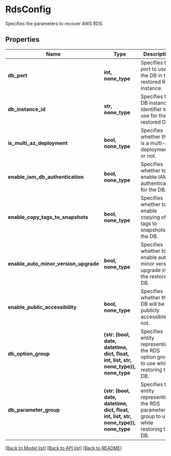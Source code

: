 # RdsConfig

Specifies the parameters to recover AWS RDS.

## Properties
Name | Type | Description | Notes
------------ | ------------- | ------------- | -------------
**db_port** | **int, none_type** | Specifies the port to use for the DB in the restored RDS instance. | 
**db_instance_id** | **str, none_type** | Specifies the DB instance identifier to use for the restored DB. | 
**is_multi_az_deployment** | **bool, none_type** | Specifies whether this is a multi-az deployment or not. | 
**enable_iam_db_authentication** | **bool, none_type** | Specifies whether to enable IAM authentication for the DB. | 
**enable_copy_tags_to_snapshots** | **bool, none_type** | Specifies whether to enable copying of tags to snapshots of the DB. | 
**enable_auto_minor_version_upgrade** | **bool, none_type** | Specifies whether to enable auto minor version upgrade in the restored DB. | 
**enable_public_accessibility** | **bool, none_type** | Specifies whether this DB will be publicly accessible or not. | [optional] 
**db_option_group** | **{str: (bool, date, datetime, dict, float, int, list, str, none_type)}, none_type** | Specifies entity representing the RDS option group to use while restoring the DB. | [optional] 
**db_parameter_group** | **{str: (bool, date, datetime, dict, float, int, list, str, none_type)}, none_type** | Specifies the entity representing the RDS parameter group to use while restoring the DB. | [optional] 

[[Back to Model list]](../README.md#documentation-for-models) [[Back to API list]](../README.md#documentation-for-api-endpoints) [[Back to README]](../README.md)


